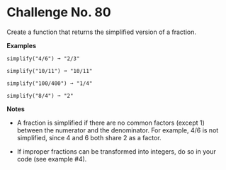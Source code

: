 # Challenge No. 80

Create a function that returns the simplified version of a fraction.

**Examples**

    simplify("4/6") ➞ "2/3"
     
    simplify("10/11") ➞ "10/11"
     
    simplify("100/400") ➞ "1/4"
     
    simplify("8/4") ➞ "2"

**Notes**

-   A fraction is simplified if there are no common factors (except 1) between the numerator and the denominator. For example, 4/6 is not simplified, since 4 and 6 both share 2 as a factor.

-   If improper fractions can be transformed into integers, do so in your code (see example #4).